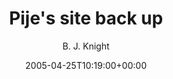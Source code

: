 ---
title: 'Pije''s site back up'
posts: 2
hash: 't403'
author: 'B. J. Knight'
date: 2005-04-25T10:19:00+00:00
sources:
  - http://forums.tokipona.org/viewtopic.php%3Ft=403.html
---